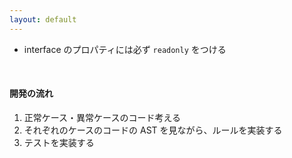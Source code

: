 ```yaml
---
layout: default
---
```


<section-title title="typescript-eslint を使用したルールの開発" />

<div class="_bullet mt-10" v-click="1">

* interface のプロパティには必ず `readonly` をつける

</div>

<div class="_bullet" v-click="2">

<br />

#### 開発の流れ

1. 正常ケース・異常ケースのコード考える
2. それぞれのケースのコードの AST を見ながら、ルールを実装する
3. テストを実装する

</div>

<!-- 

`typescript-eslint`を使用したカスタムルールを開発する際には、ESLint 同様、提供される、カスタムルール開発用のモジュールを使用します。  
これを使用することで、TypeScript コードを対象としたカスタムルールの作成が可能になります。

[click] 今回はシナリオとして、「interface のプロパティには必ず readonly をつける」というルールを実装していきます。

[click] 開発の流れは、先ほどの ESLint カスタムルールの開発と同様の流れになります。

まず、テストケースとして、どのようなコードを正常とし、どのようなコードを異常とするのかを考えます。  
その後、正常系、異常系それぞれのコードの AST の内容を見ながら、ルールを実装していきます。  
そして最後に、テストの実装を行います。
-->